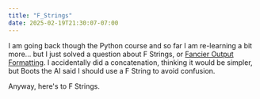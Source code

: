```yaml
---
title: "F_Strings"
date: 2025-02-19T21:30:07-07:00
---
```

I am going back though the Python course and so far I am re-learning  a bit more... but I just solved a question about F Strings, or [Fancier Output Formatting](https://docs.python.org/3/tutorial/inputoutput.html#formatted-string-literals). I accidentally did a concatenation, thinking it would be simpler, but Boots the AI said I should use a F String to avoid confusion. 

Anyway, here's to F Strings.
